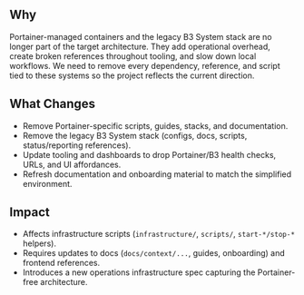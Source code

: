 ## Why
Portainer-managed containers and the legacy B3 System stack are no longer part of the target architecture. They add operational overhead, create broken references throughout tooling, and slow down local workflows. We need to remove every dependency, reference, and script tied to these systems so the project reflects the current direction.

## What Changes
- Remove Portainer-specific scripts, guides, stacks, and documentation.
- Remove the legacy B3 System stack (configs, docs, scripts, status/reporting references).
- Update tooling and dashboards to drop Portainer/B3 health checks, URLs, and UI affordances.
- Refresh documentation and onboarding material to match the simplified environment.

## Impact
- Affects infrastructure scripts (`infrastructure/`, `scripts/`, `start-*/stop-*` helpers).
- Requires updates to docs (`docs/context/...`, guides, onboarding) and frontend references.
- Introduces a new operations infrastructure spec capturing the Portainer-free architecture.
